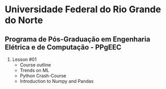 # Universidade Federal do Rio Grande do Norte
## Programa de Pós-Graduação em Engenharia Elétrica e de Computação - PPgEEC

1. Lesson #01
    - Course outline
    - Trends on ML
    - Python Crash-Course
    - Introduction to Numpy and Pandas
